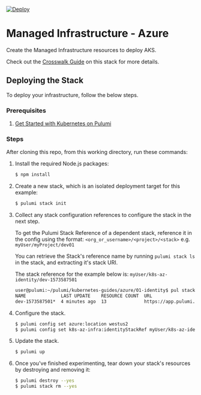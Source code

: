 [![Deploy](https://get.pulumi.com/new/button.svg)](https://app.pulumi.com/new?template=https://github.com/pulumi/kubernetes-guides/blob/master/azure/02-managed-infra/README.md)

# Managed Infrastructure - Azure

Create the Managed Infrastructure resources to deploy AKS.

Check out the [Crosswalk Guide](https://www.pulumi.com/docs/guides/crosswalk/kubernetes/managed-infra)
on this stack for more details.

## Deploying the Stack

To deploy your infrastructure, follow the below steps.

### Prerequisites

1. [Get Started with Kubernetes on Pulumi](https://www.pulumi.com/docs/get-started/kubernetes/)

### Steps

After cloning this repo, from this working directory, run these commands:

1. Install the required Node.js packages:

    ```bash
    $ npm install
    ```

1. Create a new stack, which is an isolated deployment target for this example:

    ```bash
    $ pulumi stack init
    ```

1.  Collect any stack configuration references to configure the stack in the
    next step.

    To get the Pulumi Stack Reference of a dependent stack, reference it in the
    config using the format: `<org_or_username>/<project>/<stack>` e.g. `myUser/myProject/dev01`

    You can retrieve the Stack's reference name by running `pulumi stack ls` in
    the stack, and extracting it's stack URI.

    The stack reference for the example below is: `myUser/k8s-az-identity/dev-1573587501`

    ```bash
    user@pulumi:~/pulumi/kubernetes-guides/azure/01-identity$ pul stack ls
    NAME             LAST UPDATE    RESOURCE COUNT  URL
    dev-1573587501*  4 minutes ago  13              https://app.pulumi.com/myUser/k8s-az-identity/dev-1573587501
    ```

1. Configure the stack.

    ```bash
    $ pulumi config set azure:location westus2
    $ pulumi config set k8s-az-infra:identityStackRef myUser/k8s-az-identity/dev-1573591216
    ```

1. Update the stack.

    ```bash
    $ pulumi up
    ```

1. Once you've finished experimenting, tear down your stack's resources by destroying and removing it:

    ```bash
    $ pulumi destroy --yes
    $ pulumi stack rm --yes
    ```
